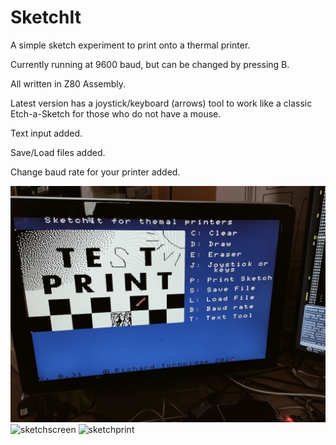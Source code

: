 <h1>SketchIt</h1>

A simple sketch experiment to print onto a thermal printer.

Currently running at 9600 baud, but can be changed by pressing B.

All written in Z80 Assembly.

Latest version has a joystick/keyboard (arrows) tool to work like a classic Etch-a-Sketch for those who do not have a mouse.

Text input added.

Save/Load files added.

Change baud rate for your printer added.

![screen](https://github.com/richardturnnidge/sketchIt/blob/main/IMG20240129130417.jpg)
![sketchscreen](https://github.com/richardturnnidge/sketchIt/assets/117299012/77c3f08f-b716-4d5a-a980-eaf63146990f)
![sketchprint](https://github.com/richardturnnidge/sketchIt/assets/117299012/69882c2a-df59-4e73-81c9-752b5c9df9ea)

